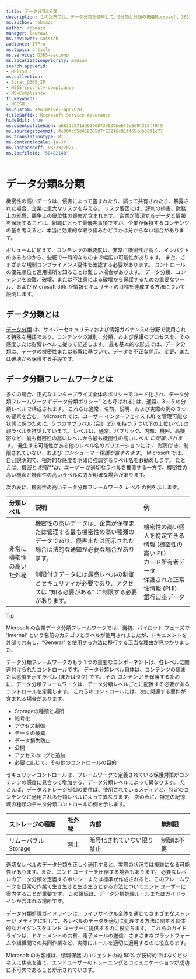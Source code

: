 ```yaml
---
title: データ分類&分類
description: この記事では、データ分類を使用して、&分類と分類の概要Microsoft 365。
ms.author: robmazz
author: robmazz
manager: laurawi
ms.reviewer: sosstah
audience: ITPro
ms.topic: article
ms.service: O365-seccomp
ms.localizationpriority: medium
search.appverid:
- MET150
ms.collection:
- Strat_O365_IP
- M365-security-compliance
- MS-Compliance
f1.keywords:
- NOCSH
ms.custom: seo-marvel-apr2020
titleSuffix: Microsoft Service Assurance
hideEdit: true
ms.openlocfilehash: a68332971da909d8739039be6f0c8d84310ff9f9
ms.sourcegitcommit: 4c00fd65d418065d7f53216c91f455ccb3891c77
ms.translationtype: MT
ms.contentlocale: ja-JP
ms.lasthandoff: 08/23/2021
ms.locfileid: "58482140"
---
```

# <a name="data-classification--sensitivity-label-taxonomy"></a>データ分類&分類

機密性の高いデータは、侵害によって盗まれたり、誤って共有されたり、暴露された場合、企業に重大なリスクを与える。 リスク要因には、評判の損害、財務上の影響、競争上の優位性の喪失が含まれます。 企業が管理するデータと情報を保護することは、組織にとって最優先事項ですが、企業が保持するコンテンツの量を考えると、本当に効果的な取り組みかどうかは分からない場合があります。

ボリュームに加えて、コンテンツの重要度は、非常に機密性が高く、インパクトのあるものから、些細で一時的なものまで幅広い可能性があります。 また、さまざまな規制コンプライアンス要件を確認する必要があります。 コントロールの優先順位と適用場所を知ることは難しい場合があります。 データ分類、コンテンツを盗難、破壊、または不注意による破壊から保護するための重要なツール、および Microsoft 365 が情報セキュリティの目標を達成する方法について説明します。

## <a name="what-is-data-classification"></a>データ分類とは

[データ分類](/microsoft-365/compliance/data-classification-overview) は、サイバーセキュリティおよび情報ガバナンスの分野で使用される特殊な用語であり、コンテンツの識別、分類、および保護のプロセスを、その感度または影響レベルに従って記述します。 最も基本的な形式では、データ分類は、データの機密性または影響に基づいて、データを不正な開示、変更、または破壊から保護する手段です。

## <a name="what-is-a-data-classification-framework"></a>データ分類フレームワークとは

多くの場合、正式なエンタープライズ全体のポリシーでコード化され、データ分類フレームワーク ("データ分類ポリシー" とも呼ばれる) は、通常、3 ~ 5 の分類レベルで構成されます。 これらは通常、名前、説明、および実際の例の 3 つの要素を含む。 Microsoft では、ユーザー インターフェイス (UI) を管理可能な状態に保つために、5 つのサブラベル (合計 25) を持つ 5 つ以下の上位レベルの親ラベルを推奨しています。 レベルは、通常、パブリック、内部、機密、高機密など、最も機密性の高いレベルから最も機密性の高いレベル *に配置* 
 *されます*。 発生する可能性がある他のレベル名のバリエーションには *、制限付* き、制限されていない、および *コンシューマー保護が含まれます*。 Microsoft では、自己説明的で、相対的な感度を明確に強調するラベル名をお勧めします。 たとえば、機密と *制限**は、ユーザー* が適切なラベルを推測する一方で、機密性の高い機密と機密性の高いラベルの方が明確な場合があります。 

次の表に、機密性の高いデータ分類フレームワーク *レベル* の例を示します。

|**分類レベル**|**説明**|**例**|
|:-----------------------|:--------------|:-----------|
| 非常に機密性の高い社外秘 | 機密性の高いデータは、企業が保存または管理する最も機密性の高い種類のデータであり、侵害または開示された場合は法的な通知が必要な場合があります。 <br><br> 制限付きデータには最高レベルの制御とセキュリティが必要であり、アクセスは "知る必要がある" に制限する必要があります。 | 機密性の高い個人を特定できる情報 (機密性の高い PII) <br> カード所有者データ <br> 保護された正常性情報 (PHI) <br> 銀行口座データ |

>[!TIP]
>Microsoft の企業データ分類フレームワークでは、当初、パイロット フェーズで 'Internal' という名前のカテゴリとラベルが使用されましたが、ドキュメントを外部で共有し、"General" を使用する方法に移行する正当な理由が見つかりました。

データ分類フレームワークのもう 1 つの重要なコンポーネントは、各レベルに関連付けられたコントロールです。 データ分類レベル自体は、コンテンツの値または感度を示すラベル (またはタグ) です。 その *コンテンツ* を保護するために、データ分類フレームワークは、データ分類レベルごとに配置する必要があるコントロールを定義します。 これらのコントロールには、次に関連する要件が含まれる場合があります。

- Storageの種類と場所
- 暗号化
- アクセス制御
- データの破棄
- データ損失防止
- 公開
- アクセスのログと追跡
- 必要に応じて、その他のコントロールの目的

セキュリティコントロールは、フレームワークで定義されている保護対策がコンテンツの感度に見合って増加する、データ分類レベルによって異なります。 たとえば、データストレージ制御の要件は、使用されているメディアと、特定のコンテンツに適用される分類レベルによって異なります。 次の表に、特定の記憶域の種類のデータ分類コントロールの例を示します。

|**ストレージの種類**|**社外秘**|**内部**|**無制限**|
|:---------------|:---------------|:-----------|:---------------|
| リムーバブル Storage | 禁止 | 暗号化されていない限り禁止 | 制御は不要 |

適切なレベルのデータ分類を正しく適用すると、実際の状況では複雑になる可能性があります。また、エンド ユーザーを圧倒する場合もあります。 必要なレベルのデータ分類を定義するポリシーまたは標準が作成されると、このフレームワークを日常の作業で生き生きと生き生きとする方法についてエンド ユーザーに案内することが重要です。 この領域は、データ分類処理ルールまたはガイドラインが含まれる場所です。

データ分類処理ガイドラインは、ライフサイクル全体を通じてさまざまなストレージ メディアに対して、各レベルのデータを適切に処理する方法に関する具体的なガイダンスをエンド ユーザーに提供するのに役立ちます。 これらのガイドラインは、ドキュメントの共有、電子メールの送信、さまざまなプラットフォームや組織間での共同作業など、実際にルールを適切に適用するのに役立ちます。

Microsoft のお客様は、情報保護プロジェクトの約 50% が技術的ではなくビジネスに焦点を当て、エンドユーザーのトレーニングとコミュニケーションが成功に不可欠であることが示されています。
